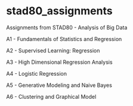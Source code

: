 # stad80_assignments
Assignments from STAD80 - Analysis of Big Data

A1 - Fundamentals of Statistics and Regression

A2 - Supervised Learning: Regression

A3 - High Dimensional Regression Analysis

A4 - Logistic Regression

A5 - Generative Modeling and Naive Bayes

A6 - Clustering and Graphical Model
